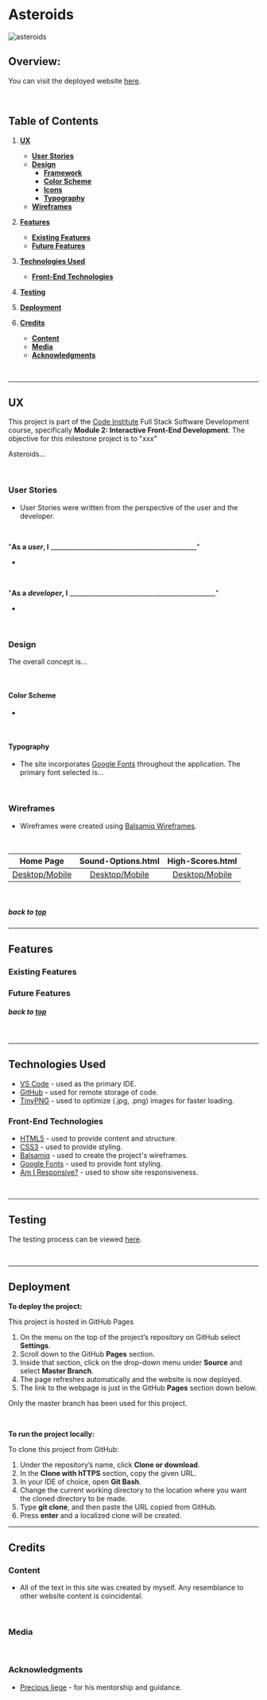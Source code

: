 # Asteroids

![asteroids](readme-files/responsive.png)

## Overview:

You can visit the deployed website [here](https://leithdm.github.io/milestone-project-2/).

<br/>

## Table of Contents
1. [**UX**](#ux)
    - [**User Stories**](#user-stories)
    - [**Design**](#design)
        - [**Framework**](#framework)
        - [**Color Scheme**](#color-scheme)
        - [**Icons**](#icons)
        - [**Typography**](#typography)
    - [**Wireframes**](#wireframes)

2. [**Features**](#features)
    - [**Existing Features**](#existing-features)
    - [**Future Features**](#future-features)

3. [**Technologies Used**](#technologies-used)
    - [**Front-End Technologies**](#front-end-technologies)

4. [**Testing**](#testing)

5. [**Deployment**](#deployment)

6. [**Credits**](#credits)
    - [**Content**](#content)
    - [**Media**](#media)
    - [**Acknowledgments**](#acknowledgments)

<br/>

---

## UX

This project is part of the [Code Institute](https://codeinstitute.net/) Full Stack Software Development course, specifically **Module 2: Interactive Front-End Development**. The objective for this milestone project is to "*xxx*"

Asteroids...

<br/>

### User Stories

- User Stories were written from the perspective of the user and the developer. 
  
<br/>

"**__As a *user*, I__** ______________________________________________"

- 

<br/>

"**__As a *developer*, I__** ______________________________________________"

- 

<br/>

### Design

The overall concept is...

<br/>


#### Color Scheme

- 

<br/>


#### Typography

- The site incorporates [Google Fonts](https://fonts.google.com/) throughout the application. The primary font selected is...

<br/>

### Wireframes

- Wireframes were created using [Balsamiq Wireframes](https://balsamiq.com/). 

<br/>


|    Home Page   |    Sound-Options.html     |    High-Scores.html    |
|    :----:      |    :----:                 |    :----:              |
|[Desktop/Mobile](wireframes/home-page.png)|[Desktop/Mobile](wireframes/sound-options.png)|[Desktop/Mobile](wireframes/high-scores-page.png)|

<br/>

##### back to [top](#table-of-contents)

---

## Features

### Existing Features

### Future Features

##### back to [top](#table-of-contents)

<br/>

---

## Technologies Used

- [VS Code](https://code.visualstudio.com/) - used as the primary IDE.
- [GitHub](https://github.com/) - used for remote storage of code.
- [TinyPNG](https://tinypng.com/) - used to optimize (.jpg, .png) images for faster loading.

### Front-End Technologies

- [HTML5](https://en.wikipedia.org/wiki/HTML5) - used to provide content and structure.
- [CSS3](https://en.wikipedia.org/wiki/Cascading_Style_Sheets) - used to provide styling.
- [Balsamiq](https://balsamiq.com/) - used to create the project's wireframes.
- [Google Fonts](https://fonts.google.com/) - used to provide font styling.
- [Am I Responsive?](http://ami.responsivedesign.is/) - used to show site responsiveness. 

<br/>

---

## Testing

The testing process can be viewed [here](TESTING.md).

<br/>

---

## Deployment

**To deploy the project:**

This project is hosted in GitHub Pages

1. On the menu on the top of the project’s repository on GitHub select **Settings**.
2. Scroll down to the GitHub **Pages** section.
3. Inside that section, click on the drop-down menu under **Source** and select **Master Branch**.
4. The page refreshes automatically and the website is now deployed.
5. The link to the webpage is just in the GitHub **Pages** section down below.

Only the master branch has been used for this project.

<br/>

**To run the project locally:**

To clone this project from GitHub:

1. Under the repository’s name, click **Clone or download**.
2. In the **Clone with hTTPS** section, copy the given URL.
3. In your IDE of choice, open **Git Bash**.
4. Change the current working directory to the location where you want the cloned directory to be made.
5. Type **git clone**, and then paste the URL copied from GitHub.
6. Press **enter** and a localized clone will be created.

---

## Credits

### Content

- All of the text in this site was created by myself. Any resemblance to other website content is coincidental. 
 
<br/>

### Media

<br/>

### Acknowledgments

- [Precious Ijege](https://www.linkedin.com/in/precious-ijege-908a00168/?originalSubdomain=ng) - for his mentorship and guidance. 